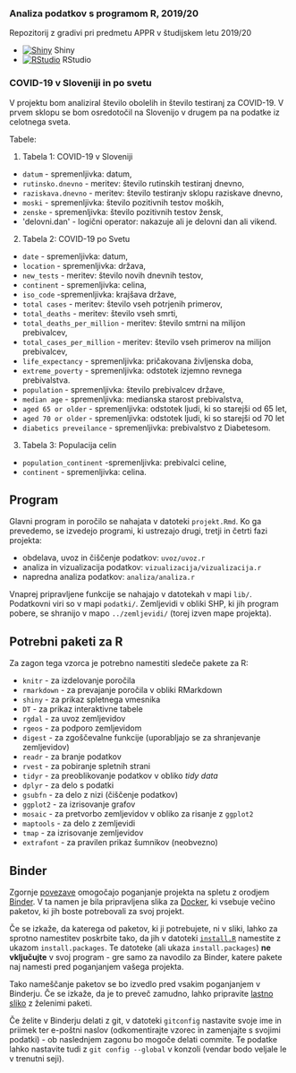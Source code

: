 ### Analiza podatkov s programom R, 2019/20

Repozitorij z gradivi pri predmetu APPR v študijskem letu 2019/20

* [![Shiny](http://mybinder.org/badge.svg)](http://mybinder.org/v2/gh/StanicR17/APPR-2019-20/master?urlpath=shiny/APPR-2019-20/projekt.Rmd) Shiny
* [![RStudio](http://mybinder.org/badge.svg)](http://mybinder.org/v2/gh/StanicR17/APPR-2019-20/master?urlpath=rstudio) RStudio

### COVID-19 v Sloveniji in po svetu

V projektu bom analiziral število obolelih in število testiranj za COVID-19. V prvem sklopu se bom osredotočil na Slovenijo v drugem pa na podatke iz celotnega sveta.

Tabele: 
1. Tabela 1: COVID-19 v Sloveniji 
  - `datum` - spremenljivka: datum,
  - `rutinsko.dnevno` - meritev: število rutinskih testiranj dnevno,
  - `raziskava.dnevno` - meritev: število  testiranjv sklopu raziskave dnevno,
  - `moski` - spremenljivka: število pozitivnih testov moških,
  - `zenske` - spremenljivka: število pozitivnih testov žensk,
  - 'delovni.dan' - logični operator: nakazuje ali je delovni dan ali vikend.
  
2. Tabela 2: COVID-19 po Svetu 
  - `date` - spremenljivka: datum,
  - `location` - spremenljivka: država,
  - `new_tests` - meritev: število novih dnevnih testov,
  - `continent` - spremenljivka: celina,
  - `iso_code` -spremenljivka: krajšava države,
  - `total cases` - meritev: število vseh potrjenih primerov,
  - `total_deaths` - meritev: število vseh smrti,
  - `total_deaths_per_million` - meritev: število smtrni na milijon prebivalcev,
  - `total_cases_per_million` - meritev: število vseh primerov na milijon prebivalcev,
  - `life_expectancy` - spremenljivka: pričakovana življenska doba,
  - `extreme_poverty` - spremenljivka: odstotek izjemno revnega prebivalstva.
  - `population` - spremenljivka: število prebivalcev države,
  - `median age` - spremenljivka: medianska starost prebivalstva,
  - `aged 65 or older` - spremenljivka: odstotek ljudi, ki so starejši od 65 let,
  - `aged 70 or older` - spremenljivka: odstotek ljudi, ki so starejši od 70 let
  - `diabetics preveilance` - spremenljivka: prebivalstvo z Diabetesom.
3. Tabela 3: Populacija celin
  - `population_continent` -spremenljivka: prebivalci celine,
  - `continent` - spremenljivka: celina.


## Program

Glavni program in poročilo se nahajata v datoteki `projekt.Rmd`.
Ko ga prevedemo, se izvedejo programi, ki ustrezajo drugi, tretji in četrti fazi projekta:

* obdelava, uvoz in čiščenje podatkov: `uvoz/uvoz.r`
* analiza in vizualizacija podatkov: `vizualizacija/vizualizacija.r`
* napredna analiza podatkov: `analiza/analiza.r`

Vnaprej pripravljene funkcije se nahajajo v datotekah v mapi `lib/`.
Podatkovni viri so v mapi `podatki/`.
Zemljevidi v obliki SHP, ki jih program pobere,
se shranijo v mapo `../zemljevidi/` (torej izven mape projekta).

## Potrebni paketi za R

Za zagon tega vzorca je potrebno namestiti sledeče pakete za R:

* `knitr` - za izdelovanje poročila
* `rmarkdown` - za prevajanje poročila v obliki RMarkdown
* `shiny` - za prikaz spletnega vmesnika
* `DT` - za prikaz interaktivne tabele
* `rgdal` - za uvoz zemljevidov
* `rgeos` - za podporo zemljevidom
* `digest` - za zgoščevalne funkcije (uporabljajo se za shranjevanje zemljevidov)
* `readr` - za branje podatkov
* `rvest` - za pobiranje spletnih strani
* `tidyr` - za preoblikovanje podatkov v obliko *tidy data*
* `dplyr` - za delo s podatki
* `gsubfn` - za delo z nizi (čiščenje podatkov)
* `ggplot2` - za izrisovanje grafov
* `mosaic` - za pretvorbo zemljevidov v obliko za risanje z `ggplot2`
* `maptools` - za delo z zemljevidi
* `tmap` - za izrisovanje zemljevidov
* `extrafont` - za pravilen prikaz šumnikov (neobvezno)

## Binder

Zgornje [povezave](#analiza-podatkov-s-programom-r-201819)
omogočajo poganjanje projekta na spletu z orodjem [Binder](https://mybinder.org/).
V ta namen je bila pripravljena slika za [Docker](https://www.docker.com/),
ki vsebuje večino paketov, ki jih boste potrebovali za svoj projekt.

Če se izkaže, da katerega od paketov, ki ji potrebujete, ni v sliki,
lahko za sprotno namestitev poskrbite tako,
da jih v datoteki [`install.R`](install.R) namestite z ukazom `install.packages`.
Te datoteke (ali ukaza `install.packages`) **ne vključujte** v svoj program -
gre samo za navodilo za Binder, katere pakete naj namesti pred poganjanjem vašega projekta.

Tako nameščanje paketov se bo izvedlo pred vsakim poganjanjem v Binderju.
Če se izkaže, da je to preveč zamudno,
lahko pripravite [lastno sliko](https://github.com/jaanos/APPR-docker) z želenimi paketi.

Če želite v Binderju delati z git,
v datoteki `gitconfig` nastavite svoje ime in priimek ter e-poštni naslov
(odkomentirajte vzorec in zamenjajte s svojimi podatki) -
ob naslednjem zagonu bo mogoče delati commite.
Te podatke lahko nastavite tudi z `git config --global` v konzoli
(vendar bodo veljale le v trenutni seji).
